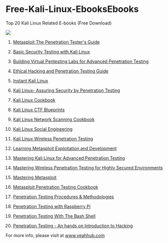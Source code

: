# Free-Kali-Linux-EbooksEbooks

Top 20 Kali Linux Related E-books (Free Download)

<img src="https://raw.githubusercontent.com/yeahhub/Kali-Linux-Ebooks/master/yeahhub%20kali%20linux%20ebooks.png">

1.  <a href="https://www.mediafire.com/file/1vdb6rjmz5zexw1/1._Metasploit_The_Penetration_Tester%27s_Guide_-_2011.pdf/file">Metasploit The Penetration Tester's Guide</a>

2.  <a href="https://www.mediafire.com/file/gda456zvxy823mt/2._Basic_Security_Testing_with_Kali_Linux.PDF/file">Basic Security Testing with Kali Linux</a>

3.  <a href="https://www.mediafire.com/file/51zelaqytt7rib9/3._Building_Virtual_Pentesting_Labs_for_Advanced_Penetration_Testing_-_2014.pdf/file">Building Virtual Pentesting Labs for Advanced Penetration Testing</a>

4.  <a href="https://www.mediafire.com/file/vcdenjf9frfycnt/4._Ethical_Hacking_and_Penetration_Testing_Guide.pdf/file">Ethical Hacking and Penetration Testing Guide</a>

5.  <a href="https://www.mediafire.com/file/ewrqxv36xwznmsa/5._Instant_Kali_Linux.pdf/file">Instant Kali Linux</a>

6.  <a href="https://www.mediafire.com/file/s31c01ip4nl5el5/6._Kali_Linux-_Assuring_Security_by_Penetration_Testing.pdf/file">Kali Linux- Assuring Security by Penetration Testing</a>

7.  <a href="https://www.mediafire.com/file/civbaaxba2v2crv/7._Kali_Linux_Cookbook.pdf/file">Kali Linux Cookbook</a>

8.  <a href="https://www.mediafire.com/file/y4nr9gzd308r389/8._Kali_Linux_CTF_Blueprints.pdf/file">Kali Linux CTF Blueprints</a>

9.  <a href="https://www.mediafire.com/file/p82i33p7b6ga3w5/9._Kali_Linux_Network_Scanning_Cookbook.pdf/file">Kali Linux Network Scanning Cookbook</a>

10.  <a href="https://www.mediafire.com/file/7bl0w19ow9szkx3/10._Kali_Linux_Social_Engineering.pdf/file">Kali Linux Social Engineering</a>

11.  <a href="https://www.mediafire.com/file/9q5k405tylqf2zl/11._Kali_Linux_Wireless_Penetration_Testing.pdf/file">Kali Linux Wireless Penetration Testing</a>

12.  <a href="https://www.mediafire.com/file/aqizh1168w4hvuy/12._Learning_Metasploit_Exploitation_and_Development.pdf/file">Learning Metasploit Exploitation and Development</a>

13.  <a href="https://www.mediafire.com/file/gn3e26gyk2ajm6t/13._Mastering_Kali_Linux_for_Advanced_Penetration_Testing.pdf/file">Mastering Kali Linux for Advanced Penetration Testing</a>

14.  <a href="https://www.mediafire.com/file/uuemthxfq2v03ih/14._Mastering_Wireless_Penetration_Testing_for_Highly_Secured_Environments.pdf/file">Mastering Wireless Penetration Testing for Highly Secured Environments</a>

15.  <a href="https://www.mediafire.com/file/ry3pn866meya0gy/15._Mastering_Metasploit.pdf/file">Mastering Metasploit</a>

16.  <a href="https://www.mediafire.com/file/5c6wz5uyfahb4nh/16._Metasploit_Penetration_Testing_Cookbook.pdf/file">Metasploit Penetration Testing Cookbook</a>

17.  <a href="https://www.mediafire.com/file/xvhocleh2l1ozoo/17._Penetration_Testing_Procedures_%26_Methodologies.pdf/file">Penetration Testing Procedures & Methodologies</a>

18.  <a href="https://www.mediafire.com/file/owdy926360jn36k/18._Penetration_Testing_with_Raspberry_Pi.pdf/file">Penetration Testing with Raspberry Pi</a>

19.  <a href="https://www.mediafire.com/file/i9w05t3ibdyligd/19._Penetration_Testing_With_The_Bash_Shell.pdf/file">Penetration Testing With The Bash Shell</a>

20.  <a href="https://www.mediafire.com/file/lf8yvwoxh9upq1a/20._Penetration_Testing_-_An_hands_on_Introduction_to_Hacking.pdf/file">Penetration Testing - An hands on Introduction to Hacking</a>

For more info, please visit at <a href="https://www.yeahhub.com/">www.yeahhub.com</a>
